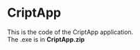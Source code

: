 <h1>CriptApp</h1>

<p>This is the code of the CriptApp application.<br>
The .exe is in <b>CriptApp.zip</b> </p>
